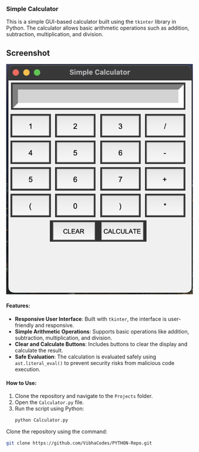 ### Simple Calculator
This is a simple GUI-based calculator built using the `tkinter` library in Python. The calculator allows basic arithmetic operations such as addition, subtraction, multiplication, and division.

## Screenshot

![Calculator](https://github.com/VibhaCodes/PYTHON-Repo/blob/main/Projects/Calculator.png)

#### Features:
- **Responsive User Interface**: Built with `tkinter`, the interface is user-friendly and responsive.
- **Simple Arithmetic Operations**: Supports basic operations like addition, subtraction, multiplication, and division.
- **Clear and Calculate Buttons**: Includes buttons to clear the display and calculate the result.
- **Safe Evaluation**: The calculation is evaluated safely using `ast.literal_eval()` to prevent security risks from malicious code execution.

#### How to Use:
1. Clone the repository and navigate to the `Projects` folder.
2. Open the `Calculator.py` file.
3. Run the script using Python:
   ```bash
   python Calculator.py
   
Clone the repository using the command:

```bash
git clone https://github.com/VibhaCodes/PYTHON-Repo.git
